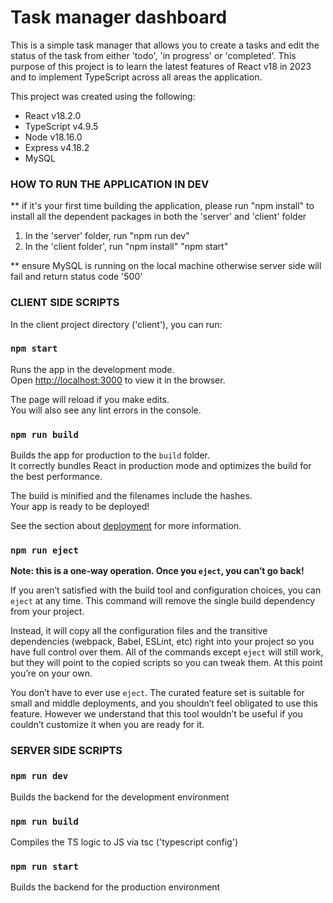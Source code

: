 # Task manager dashboard

This is a simple task manager that allows you to create a tasks and edit the status of the task from either 'todo', 'in progress' or 'completed'.
This purpose of this project is to learn the latest features of React v18 in 2023 and to implement TypeScript across all areas the application.

This project was created using the following:

- React v18.2.0
- TypeScript v4.9.5
- Node v18.16.0
- Express v4.18.2
- MySQL

### HOW TO RUN THE APPLICATION IN DEV

\*\* if it's your first time building the application, please run "npm install" to install all the dependent packages in both the 'server' and 'client' folder

1. In the 'server' folder, run "npm run dev"
2. In the 'client folder', run "npm install" "npm start"

\*\* ensure MySQL is running on the local machine otherwise server side will fail and return status code '500'

### CLIENT SIDE SCRIPTS

In the client project directory ('client'), you can run:

### `npm start`

Runs the app in the development mode.\
Open [http://localhost:3000](http://localhost:3000) to view it in the browser.

The page will reload if you make edits.\
You will also see any lint errors in the console.

### `npm run build`

Builds the app for production to the `build` folder.\
It correctly bundles React in production mode and optimizes the build for the best performance.

The build is minified and the filenames include the hashes.\
Your app is ready to be deployed!

See the section about [deployment](https://facebook.github.io/create-react-app/docs/deployment) for more information.

### `npm run eject`

**Note: this is a one-way operation. Once you `eject`, you can’t go back!**

If you aren’t satisfied with the build tool and configuration choices, you can `eject` at any time. This command will remove the single build dependency from your project.

Instead, it will copy all the configuration files and the transitive dependencies (webpack, Babel, ESLint, etc) right into your project so you have full control over them. All of the commands except `eject` will still work, but they will point to the copied scripts so you can tweak them. At this point you’re on your own.

You don’t have to ever use `eject`. The curated feature set is suitable for small and middle deployments, and you shouldn’t feel obligated to use this feature. However we understand that this tool wouldn’t be useful if you couldn’t customize it when you are ready for it.

### SERVER SIDE SCRIPTS

### `npm run dev`

Builds the backend for the development environment

### `npm run build`

Compiles the TS logic to JS via tsc ('typescript config')

### `npm run start`

Builds the backend for the production environment
